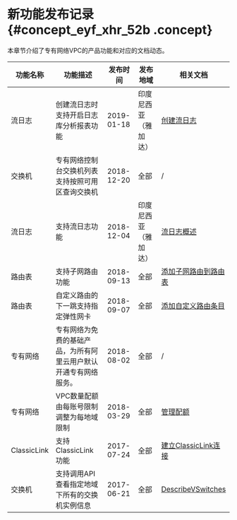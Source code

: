 # 新功能发布记录 {#concept_eyf_xhr_52b .concept}

本章节介绍了专有网络VPC的产品功能和对应的文档动态。

|功能名称|功能描述|发布时间|发布地域|相关文档|
|----|----|----|----|----|
|流日志|创建流日志时支持开启日志库分析报表功能|2019-01-18|印度尼西亚（雅加达）|[创建流日志](../../../../cn.zh-CN/流日志/创建流日志.md#)|
|交换机|专有网络控制台交换机列表支持按照可用区查询交换机|2018-12-20|全部|/|
|流日志|支持流日志功能|2018-12-04|印度尼西亚（雅加达）|[流日志概述](../../../../cn.zh-CN/流日志/流日志概述.md#)|
|路由表|支持子网路由功能|2018-09-13|全部|[添加子网路由到路由表](../../../../cn.zh-CN/路由表/添加子网路由到路由表.md#)|
|路由表|自定义路由的下一跳支持指定弹性网卡|2018-09-07|全部|[添加自定义路由条目](../../../../cn.zh-CN/路由表/管理自定义路由表/添加自定义路由条目.md#)|
|专有网络|专有网络为免费的基础产品，为所有阿里云用户默认开通专有网络服务。|2018-08-02|全部|/|
|专有网络|VPC数量配额由每账号限制调整为每地域限制|2018-03-29|全部|[管理配额](../../../../cn.zh-CN/通用配置/管理配额.md#)|
|ClassicLink|支持ClassicLink功能|2017-07-24|全部|[建立ClassicLink连接](../../../../cn.zh-CN/VPC与外部网络连接/ClassicLink/建立ClassicLink连接.md#)|
|交换机|支持调用API查看指定地域下所有的交换机实例信息|2017-06-21|全部|[DescribeVSwitches](../../../../cn.zh-CN/API参考/交换机/DescribeVSwitches.md#)|

